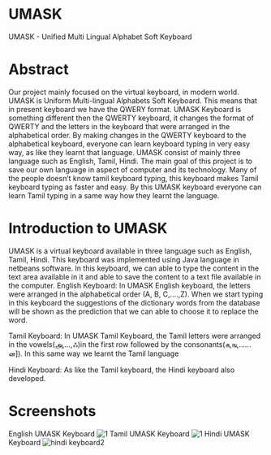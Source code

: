 # UMASK
UMASK - Unified Multi Lingual Alphabet Soft Keyboard
# Abstract
Our project mainly focused on the virtual keyboard, in modern world. UMASK is Uniform Multi-lingual Alphabets Soft Keyboard. This means that in present keyboard we have the QWERY format. UMASK Keyboard is something different then the QWERTY keyboard, it changes the format of QWERTY and the letters in the keyboard that were arranged in the alphabetical order. By making changes in the QWERTY keyboard to the alphabetical keyboard, everyone can learn keyboard typing in very easy way, as like they learnt that language. UMASK consist of mainly three language such as English, Tamil, Hindi. The main goal of this project is to save our own language in aspect of computer and its technology. Many of the people doesn’t know tamil keyboard typing, this keyboard makes Tamil keyboard typing as faster and easy. By this UMASK keyboard everyone can learn Tamil typing in a same way how they learnt the language.  
# Introduction to UMASK
UMASK is a virtual keyboard available in three language such as English, Tamil, Hindi. This keyboard was implemented using Java language in netbeans software. In this keyboard, we can able to type the content in the text area available in it and able to save the content to a text file available in the computer.
English Keyboard: In UMASK English keyboard, the letters were arranged in the alphabetical order (A, B, C,….,Z). When we start typing in this keyboard the suggestions of the dictionary words  from the database will be shown as the prediction that we can able to choose it to replace the word. 

Tamil Keyboard: In UMASK Tamil Keyboard, the Tamil letters were
arranged in the vowels(அ,…,ஃ)in the first row followed by the consonants(க,ங,……ன]). In this same way we learnt the Tamil language 
		  
Hindi Keyboard: As like the Tamil keyboard, the Hindi keyboard also developed. 
 # Screenshots
English UMASK Keyboard
![1](https://user-images.githubusercontent.com/29236082/58489513-1091bd00-8189-11e9-9c45-1ddd3af0ea67.JPG)
Tamil UMASK Keyboard
![1](https://user-images.githubusercontent.com/29236082/58489513-1091bd00-8189-11e9-9c45-1ddd3af0ea67.JPG)
Hindi UMASK Keyboard
![hindi keyboard2](https://user-images.githubusercontent.com/29236082/58489529-16879e00-8189-11e9-8108-dfcdb0ba676e.JPG)

